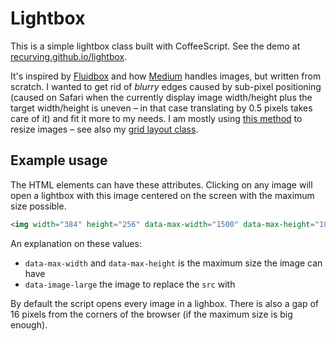 # Lightbox

This is a simple lightbox class built with CoffeeScript. See the demo at [recurving.github.io/lightbox](http://recurving.github.io/lightbox).

It's inspired by [Fluidbox](http://codepen.io/terrymun/full/JKHwp) and how [Medium](http://medium.com) handles images, but written from scratch. I wanted to get rid of *blurry* edges caused by sub-pixel positioning (caused on Safari when the currently display image width/height plus the target width/height is uneven – in that case translating by 0.5 pixels takes care of it) and fit it more to my needs. I am mostly using [this method](http://alistapart.com/article/creating-intrinsic-ratios-for-video) to resize images – see also my [grid layout class](https://github.com/recurving/grid).

## Example usage

The HTML elements can have these attributes. Clicking on any image will open a lightbox with this image centered on the screen with the maximum size possible.

```html
<img width="384" height="256" data-max-width="1500" data-max-height="1000" data-image-large="large.jpg" src="small.jpg">
```

An explanation on these values:

  - `data-max-width` and `data-max-height` is the maximum size the image can have
  - `data-image-large` the image to replace the `src` with

By default the script opens every image in a lighbox. There is also a gap of 16 pixels from the corners of the browser (if the maximum size is big enough).
